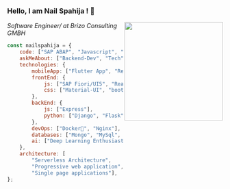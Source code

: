 ### Hello, I am Nail Spahija ! 👋

<img align='right' src="https://camo.githubusercontent.com/62da68eb62b1e5f175f7d1f0191dd89a653d7908feb22d37d4a0ab07365d6791/68747470733a2f2f6d656469612e67697068792e636f6d2f6d656469612f4d3967624264396e6244724f5475314d71782f67697068792e676966" width="230">

<p><em>
Software Engineer/ at Brizo Consulting GMBH
</em></p>

```javascript
const nailspahija = {
    code: ["SAP ABAP", "Javascript", "Python", "Dart"],
    askMeAbout: ["Backend-Dev", "Tech", "App-Dev", "AI"],
    technologies: {
        mobileApp: ["Flutter App", "React Native"],
        frontEnd: {
            js: ["SAP Fiori/UI5", "React"],
            css: ["Material-UI", "bootstrap"]
        },
        backEnd: {
            js: ["Express"],
            python: ["Django", "Flask"]
        },
        devOps: ["Docker🐳", "Nginx"],
        databases: ["Mongo", "MySql", "SAP Hana"],
        ai: ["Deep Learning Enthusiast"]
    },
    architecture: [
        "Serverless Architecture",
        "Progressive web application",
        "Single page applications"],
};

```

[comment]: <> (```python)

[comment]: <> (#!/usr/bin/python)

[comment]: <> (# -*- coding: utf-8 -*-)

[comment]: <> (class NailSpahija:)

[comment]: <> (```)